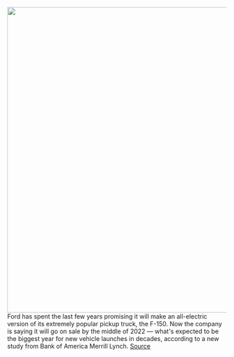 <img src='https://cdn.vox-cdn.com/thumbor/IRedFptU1ZvsvQNqkp_VnGrx4Vo=/0x0:2040x1360/1200x800/filters:focal(857x517:1183x843)/cdn.vox-cdn.com/uploads/chorus_image/image/66922685/acastro_200406_1777_ford_0001.0.0.jpg' width='700px' /><br/>
Ford has spent the last few years promising it will make an all-electric version of its extremely popular pickup truck, the F-150. Now the company is saying it will go on sale by the middle of 2022 — what's expected to be the biggest year for new vehicle launches in decades, according to a new study from Bank of America Merrill Lynch.
<a href='https://www.theverge.com/21288000/ford-electric-f-150-2022-sale-launch-jim-farley'> Source <a/>